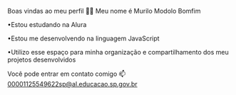 Boas vindas ao meu perfil 💙💙
Meu nome é Murilo Modolo Bomfim

•Estou estudando na Alura

•Estou me desenvolvendo na linguagem JavaScript

•Utilizo esse espaço para minha organização e compartilhamento dos meu projetos desenvolvidos

Você pode entrar em contato comigo 📫
00001125549622sp@al.educacao.sp.gov.br
